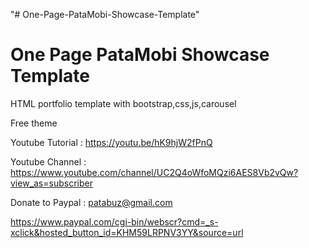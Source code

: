 "# One-Page-PataMobi-Showcase-Template" 

One Page PataMobi Showcase Template
========================================

HTML portfolio template with bootstrap,css,js,carousel

Free theme

Youtube Tutorial : https://youtu.be/hK9hjW2fPnQ

Youtube Channel : https://www.youtube.com/channel/UC2Q4oWfoMQzi6AES8Vb2vQw?view_as=subscriber

Donate to Paypal : patabuz@gmail.com

https://www.paypal.com/cgi-bin/webscr?cmd=_s-xclick&hosted_button_id=KHM59LRPNV3YY&source=url

